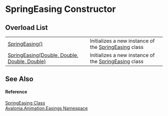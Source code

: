 # SpringEasing Constructor


## Overload List
<table>
<tr>
<td><a href="M_Avalonia_Animation_Easings_SpringEasing__ctor">SpringEasing()</a></td>
<td>Initializes a new instance of the <a href="T_Avalonia_Animation_Easings_SpringEasing">SpringEasing</a> class</td>
</tr>
<tr>
<td><a href="M_Avalonia_Animation_Easings_SpringEasing__ctor_1">SpringEasing(Double, Double, Double, Double)</a></td>
<td>Initializes a new instance of the <a href="T_Avalonia_Animation_Easings_SpringEasing">SpringEasing</a> class</td>
</tr>
</table>

## See Also


#### Reference
<a href="T_Avalonia_Animation_Easings_SpringEasing">SpringEasing Class</a>  
<a href="N_Avalonia_Animation_Easings">Avalonia.Animation.Easings Namespace</a>  

